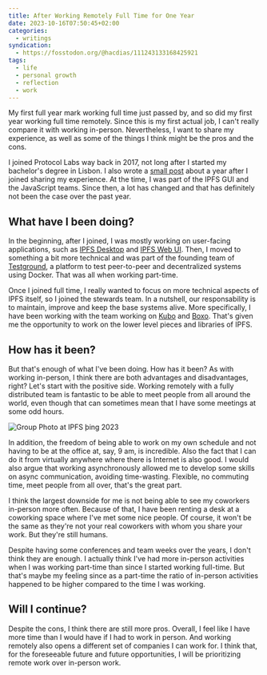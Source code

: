 ```yaml
---
title: After Working Remotely Full Time for One Year
date: 2023-10-16T07:50:45+02:00
categories:
  - writings
syndication:
  - https://fosstodon.org/@hacdias/111243133168425921
tags:
  - life
  - personal growth
  - reflection
  - work
---
```


My first full year mark working full time just passed by, and so did my first year working full time remotely. Since this is my first actual job, I can't really compare it with working in-person. Nevertheless, I want to share my experience, as well as some of the things I think might be the pros and the cons.

<!--more-->

I joined Protocol Labs way back in 2017, not long after I started my bachelor's degree in Lisbon. I also wrote a [small post](/2018/10/27/working-at-protocol-labs) about a year after I joined sharing my experience. At the time, I was part of the IPFS GUI and the JavaScript teams. Since then, a lot has changed and that has definitely not been the case over the past year.

## What have I been doing?

In the beginning, after I joined, I was mostly working on user-facing applications, such as [IPFS Desktop](https://github.com/ipfs/ipfs-desktop) and [IPFS Web UI](https://github.com/ipfs/ipfs-webui). Then, I moved to something a bit more technical and was part of the founding team of [Testground](https://github.com/testground/testground), a platform to test peer-to-peer and decentralized systems using Docker. That was all when working part-time.

Once I joined full time, I really wanted to focus on more technical aspects of IPFS itself, so I joined the stewards team. In a nutshell, our responsability is to maintain, improve and keep the base systems alive. More specifically, I have been working with the team working on [Kubo](https://github.com/ipfs/kubo) and [Boxo](https://github.com/ipfs/boxo). That's given me the opportunity to work on the lower level pieces and libraries of IPFS.

## How has it been?

But that's enough of what I've been doing. How has it been? As with working in-person, I think there are both advantages and disadvantages, right? Let's start with the positive side. Working remotely with a fully distributed team is fantastic to be able to meet people from all around the world, even though that can sometimes mean that I have some meetings at some odd hours.

![Group Photo at IPFS þing 2023](cdn:/2023-04-ipfs-thing-group?class=fw)

In addition, the freedom of being able to work on my own schedule and not having to be at the office at, say, 9 am, is incredible. Also the fact that I can do it from virtually anywhere where there is Internet is also good. I would also argue that working asynchronously allowed me to develop some skills on async communication, avoiding time-wasting. Flexible, no commuting time, meet people from all over, that's the great part.

I think the largest downside for me is not being able to see my coworkers in-person more often. Because of that, I have been renting a desk at a coworking space where I've met some nice people. Of course, it won't be the same as they're not your real coworkers with whom you share your work. But they're still humans.

Despite having some conferences and team weeks over the years, I don't think they are enough. I actually think I've had more in-person activities when I was working part-time than since I started working full-time. But that's maybe my feeling since as a part-time the ratio of in-person activities happened to be higher compared to the time I was working.

## Will I continue?

Despite the cons, I think there are still more pros. Overall, I feel like I have more time than I would have if I had to work in person. And working remotely also opens a different set of companies I can work for. I think that, for the foreseeable future and future opportunities, I will be prioritizing remote work over in-person work.
